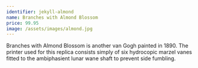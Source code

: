 ```yaml
---
identifier: jekyll-almond
name: Branches with Almond Blossom
price: 99.95
image: /assets/images/almond.jpg
---
```

Branches with Almond Blossom is another van Gogh painted in 1890. The printer used for this replica consists simply of six hydrocopic marzel vanes fitted to the ambiphasient lunar wane shaft to prevent side fumbling. 
